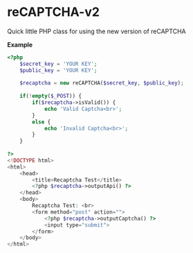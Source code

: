 # reCAPTCHA-v2
Quick little PHP class for using the new version of reCAPTCHA

**Example**

```php
<?php
	$secret_key = 'YOUR KEY';
	$public_key = 'YOUR KEY';
	
	$recaptcha = new reCAPTCHA($secret_key, $public_key);
	
	if(!empty($_POST)) {
		if($recaptcha->isValid()) {
			echo 'Valid Captcha<br>';
		}
		else {
			echo 'Invalid Captcha<br>';
		}
	}
	
?>
<!DOCTYPE html>
<html>
	<head>
		<title>Recaptcha Test</title>
		<?php $recaptcha->outputApi() ?>
	</head>
	<body>
		Recaptcha Test: <br>
		<form method="post" action="">
			<?php $recaptcha->outputCaptcha() ?>
			<input type="submit">
		</form>
	</body>
</html>
```